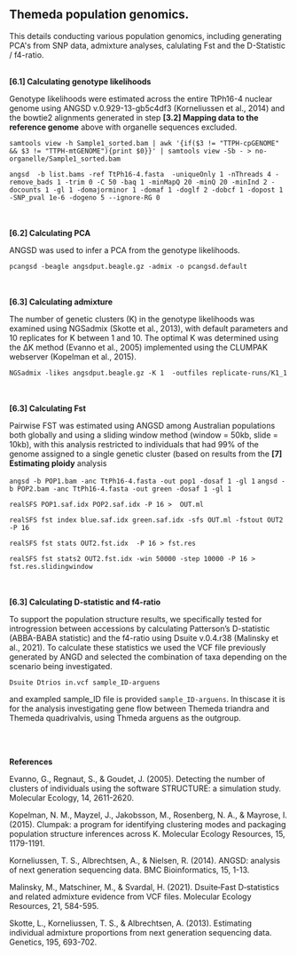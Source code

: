 ## Themeda population genomics. 

This details conducting various population genomics, including generating PCA's from SNP data, admixture analyses, calulating Fst and the D-Statistic / f4-ratio.
<br/><br/>

**[6.1] Calculating genotype likelihoods**

Genotype likelihoods were estimated across the entire TtPh16-4 nuclear genome using ANGSD v.0.929-13-gb5c4df3 (Korneliussen et al., 2014) and the bowtie2 alignments generated in step **[3.2] Mapping data to the reference genome** above with organelle sequences excluded.

`samtools view -h Sample1_sorted.bam | awk '{if($3 != "TTPH-cpGENOME" && $3 != "TTPH-mtGENOME"){print $0}}' | samtools view -Sb - > no-organelle/Sample1_sorted.bam`

`angsd  -b list.bams -ref TtPh16-4.fasta  -uniqueOnly 1 -nThreads 4 -remove_bads 1 -trim 0 -C 50 -baq 1 -minMapQ 20 -minQ 20 -minInd 2 -docounts 1 -gl 1 -domajorminor 1 -domaf 1 -doglf 2 -dobcf 1 -dopost 1 -SNP_pval 1e-6 -dogeno 5 --ignore-RG 0`

<br/><br/>
**[6.2] Calculating PCA**

ANGSD was used to infer a PCA from the genotype likelihoods. 

`pcangsd -beagle angsdput.beagle.gz -admix -o pcangsd.default`

<br/><br/>
**[6.3] Calculating admixture**

The number of genetic clusters (K) in the genotype likelihoods was examined using NGSadmix (Skotte et al., 2013), with default parameters and 10 replicates for K between 1 and 10. The optimal K was determined using the ΔK method (Evanno et al., 2005) implemented using the CLUMPAK webserver (Kopelman et al., 2015).

`NGSadmix -likes angsdput.beagle.gz -K 1  -outfiles replicate-runs/K1_1`

<br/><br/>
**[6.3] Calculating Fst**

Pairwise FST was estimated using ANGSD among Australian populations both globally and using a sliding window method (window = 50kb, slide = 10kb), with this analysis restricted to individuals that had 99% of the genome assigned to a single genetic cluster (based on results from the **[7] Estimating ploidy** analysis

`angsd -b POP1.bam -anc TtPh16-4.fasta -out pop1 -dosaf 1 -gl 1`
`angsd -b POP2.bam -anc TtPh16-4.fasta -out green -dosaf 1 -gl 1`

`realSFS POP1.saf.idx POP2.saf.idx -P 16 >  OUT.ml`

`realSFS fst index blue.saf.idx green.saf.idx -sfs OUT.ml -fstout OUT2 -P 16`

`realSFS fst stats OUT2.fst.idx  -P 16 > fst.res`

`realSFS fst stats2 OUT2.fst.idx -win 50000 -step 10000 -P 16 > fst.res.slidingwindow`

<br/><br/>
**[6.3] Calculating D-statistic and f4-ratio**

To support the population structure results, we specifically tested for introgression between accessions by calculating Patterson’s D-statistic (ABBA-BABA statistic) and the f4-ratio using Dsuite v.0.4.r38 (Malinsky et al., 2021). To calculate these statistics we used the VCF file previously generated by ANGD and selected the combination of taxa depending on the scenario being investigated.


`Dsuite Dtrios in.vcf sample_ID-arguens`

and exampled sample_ID file is provided `sample_ID-arguens`. In thiscase it is for the analysis investigating gene flow between Themeda triandra and Themeda quadrivalvis, using Thmeda arguens as the outgroup.



<br/><br/>

**References**

Evanno, G., Regnaut, S., & Goudet, J. (2005). Detecting the number of clusters of individuals using the software STRUCTURE: a simulation study. Molecular Ecology, 14, 2611-2620.

Kopelman, N. M., Mayzel, J., Jakobsson, M., Rosenberg, N. A., & Mayrose, I. (2015). Clumpak: a program for identifying clustering modes and packaging population structure inferences across K. Molecular Ecology Resources, 15, 1179-1191.

Korneliussen, T. S., Albrechtsen, A., & Nielsen, R. (2014). ANGSD: analysis of next generation sequencing data. BMC Bioinformatics, 15, 1-13.

Malinsky, M., Matschiner, M., & Svardal, H. (2021). Dsuite‐Fast D‐statistics and related admixture evidence from VCF files. Molecular Ecology Resources, 21, 584-595.

Skotte, L., Korneliussen, T. S., & Albrechtsen, A. (2013). Estimating individual admixture proportions from next generation sequencing data. Genetics, 195, 693-702.


